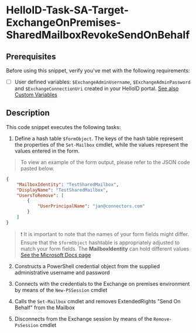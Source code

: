 
# HelloID-Task-SA-Target-ExchangeOnPremises-SharedMailboxRevokeSendOnBehalf

## Prerequisites
Before using this snippet, verify you've met with the following requirements:

- [ ] User defined variables: `$ExchangeAdminUsername`, `$ExchangeAdminPassword` and `$ExchangeConnectionUri` created in your HelloID portal. [See also Custom Variables](https://docs.helloid.com/en/variables/custom-variables.html)


## Description

This code snippet executes the following tasks:

1. Define a hash table `$formObject`. The keys of the hash table represent the properties of the `Set-Mailbox` cmdlet, while the values represent the values entered in the form.

> To view an example of the form output, please refer to the JSON code pasted below.

```json
{
    "MailboxIdentity": "TestSharedMailbox",
    "DisplayName": "TestSharedMailbox",
    "UsersToRemove": [
        {
            "UserPrincipalName": "jan@connectors.com"
        }
    ]
}
```

> :exclamation: It is important to note that the names of your form fields might differ. Ensure that the `$formObject` hashtable is appropriately adjusted to match your form fields.
> The **MailboxIdentity** can hold different values [See the Microsoft Docs page](https://learn.microsoft.com/en-us/powershell/module/exchange/set-mailbox?view=exchange-ps#-grantsendonbehalfto)

2. Constructs a PowerShell credential object from the supplied administrative username and password

3. Connects with the credentials to the Exchange on premises environment by means of the `New-PSSession` cmdlet

4. Calls the `Set-Mailbox` cmdlet and removes ExtendedRights "Send On Behalf" from the Mailbox

5. Disconnects from the Exchange session by means of the `Remove-PsSession` cmdlet
